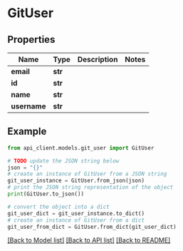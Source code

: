 # GitUser


## Properties

Name | Type | Description | Notes
------------ | ------------- | ------------- | -------------
**email** | **str** |  | 
**id** | **str** |  | 
**name** | **str** |  | 
**username** | **str** |  | 

## Example

```python
from api_client.models.git_user import GitUser

# TODO update the JSON string below
json = "{}"
# create an instance of GitUser from a JSON string
git_user_instance = GitUser.from_json(json)
# print the JSON string representation of the object
print(GitUser.to_json())

# convert the object into a dict
git_user_dict = git_user_instance.to_dict()
# create an instance of GitUser from a dict
git_user_from_dict = GitUser.from_dict(git_user_dict)
```
[[Back to Model list]](../README.md#documentation-for-models) [[Back to API list]](../README.md#documentation-for-api-endpoints) [[Back to README]](../README.md)


